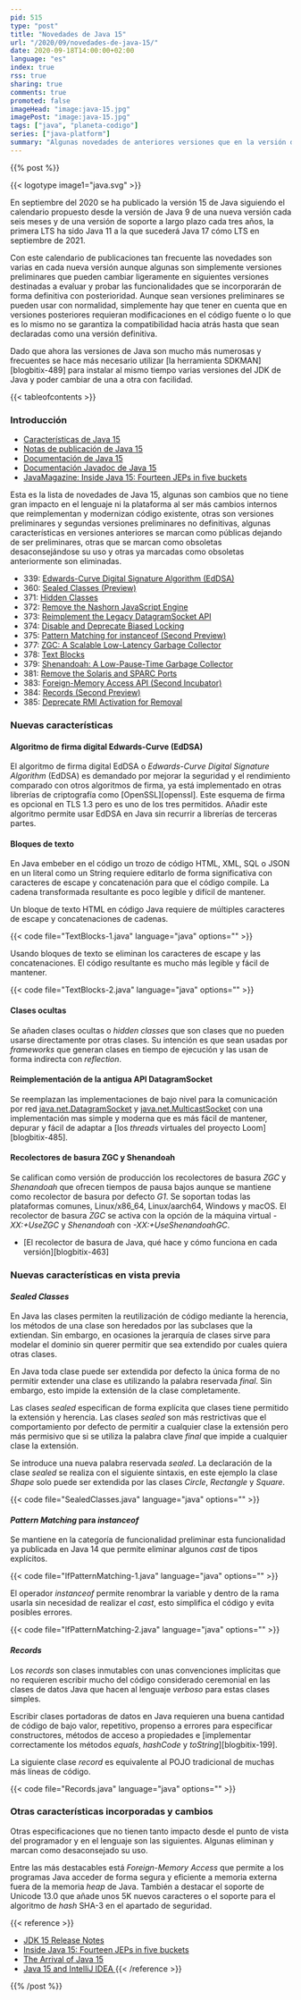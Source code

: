 ```yaml
---
pid: 515
type: "post"
title: "Novedades de Java 15"
url: "/2020/09/novedades-de-java-15/"
date: 2020-09-18T14:00:00+02:00
language: "es"
index: true
rss: true
sharing: true
comments: true
promoted: false
imageHead: "image:java-15.jpg"
imagePost: "image:java-15.jpg"
tags: ["java", "planeta-codigo"]
series: ["java-platform"]
summary: "Algunas novedades de anteriores versiones que en la versión de Java 15 pasan a calificarse con el grado de producción y otras características como una segunda versión preliminar. Sin grandes cambios en el lenguaje tan destacables de versiones anteriores como las _lambdas_ de Java 8 o los módulos de Java 9, en Java 15 se añaden las _sealed classes_."
---
```


{{% post %}}

{{< logotype image1="java.svg" >}}

En septiembre del 2020 se ha publicado la versión 15 de Java siguiendo el calendario propuesto desde la versión de Java 9 de una nueva versión cada seis meses y de una versión de soporte a largo plazo cada tres años, la primera LTS ha sido Java 11 a la que sucederá Java 17 cómo LTS en septiembre de 2021.

Con este calendario de publicaciones tan frecuente las novedades son varias en cada nueva versión aunque algunas son simplemente versiones preliminares que pueden cambiar ligeramente en siguientes versiones destinadas a evaluar y probar las funcionalidades que se incorporarán de forma definitiva con posterioridad. Aunque sean versiones preliminares se pueden usar con normalidad, simplemente hay que tener en cuenta que en versiones posteriores requieran modificaciones en el código fuente o lo que es lo mismo no se garantiza la compatibilidad hacia atrás hasta que sean declaradas como una versión definitiva.

Dado que ahora las versiones de Java son mucho más numerosas y frecuentes se hace más necesario utilizar [la herramienta SDKMAN][blogbitix-489] para instalar al mismo tiempo varias versiones del JDK de Java y poder cambiar de una a otra con facilidad.

{{< tableofcontents >}}

### Introducción

* [Características de Java 15](https://openjdk.java.net/projects/jdk/15/)
* [Notas de publicación de Java 15](https://www.oracle.com/java/technologies/javase/15-relnote-issues.html)
* [Documentación de Java 15](https://docs.oracle.com/en/java/javase/15/)
* [Documentación Javadoc de Java 15](javadoc15:index.html)
* [JavaMagazine: Inside Java 15: Fourteen JEPs in five buckets](https://blogs.oracle.com/javamagazine/inside-java-15-fourteen-jeps-in-five-buckets)

Esta es la lista de novedades de Java 15, algunas son cambios que no tiene gran impacto en el lenguaje ni la plataforma al ser más cambios internos que reimplementan y modernizan código existente, otras son versiones preliminares y segundas versiones preliminares no definitivas, algunas características en versiones anteriores se marcan como públicas dejando de ser preliminares, otras que se marcan como obsoletas desaconsejándose su uso y otras ya marcadas como obsoletas anteriormente son eliminadas.

* 339: [Edwards-Curve Digital Signature Algorithm (EdDSA)](https://openjdk.java.net/jeps/339)
* 360: [Sealed Classes (Preview)](https://openjdk.java.net/jeps/360)
* 371: [Hidden Classes](https://openjdk.java.net/jeps/371)
* 372: [Remove the Nashorn JavaScript Engine](https://openjdk.java.net/jeps/372)
* 373: [Reimplement the Legacy DatagramSocket API](https://openjdk.java.net/jeps/373)
* 374: [Disable and Deprecate Biased Locking](https://openjdk.java.net/jeps/374)
* 375: [Pattern Matching for instanceof (Second Preview)](https://openjdk.java.net/jeps/375)
* 377: [ZGC: A Scalable Low-Latency Garbage Collector](https://openjdk.java.net/jeps/377)
* 378: [Text Blocks](https://openjdk.java.net/jeps/378)
* 379: [Shenandoah: A Low-Pause-Time Garbage Collector](https://openjdk.java.net/jeps/379)
* 381: [Remove the Solaris and SPARC Ports](https://openjdk.java.net/jeps/381)
* 383: [Foreign-Memory Access API (Second Incubator)](https://openjdk.java.net/jeps/383)
* 384: [Records (Second Preview)](https://openjdk.java.net/jeps/384)
* 385: [Deprecate RMI Activation for Removal](https://openjdk.java.net/jeps/385)

### Nuevas características

#### Algoritmo de firma digital Edwards-Curve (EdDSA)

El algoritmo de firma digital EdDSA o _Edwards-Curve Digital Signature Algorithm_ (EdDSA) es demandado por mejorar la seguridad y el rendimiento comparado con otros algoritmos de firma, ya está implementado en otras librerías de criptografía como [OpenSSL][openssl]. Este esquema de firma es opcional en TLS 1.3 pero es uno de los tres permitidos. Añadir este algoritmo permite usar EdDSA en Java sin recurrir a librerías de terceras partes.

#### Bloques de texto

En Java embeber en el código un trozo de código HTML, XML, SQL o JSON en un literal como un String requiere editarlo de forma significativa con caracteres de escape y concatenación para que el código compile. La cadena transformada resultante es poco legible y difícil de mantener.

Un bloque de texto HTML en código Java requiere de múltiples caracteres de escape y concatenaciones de cadenas.

{{< code file="TextBlocks-1.java" language="java" options="" >}}

Usando bloques de texto se eliminan los caracteres de escape y las concatenaciones. El código resultante es mucho más legible y fácil de mantener.

{{< code file="TextBlocks-2.java" language="java" options="" >}}

#### Clases ocultas

Se añaden clases ocultas o _hidden classes_ que son clases que no pueden usarse directamente por otras clases. Su intención es que sean usadas por _frameworks_ que generan clases en tiempo de ejecución y las usan de forma indirecta con _reflection_.

#### Reimplementación de la antigua API DatagramSocket

Se reemplazan las implementaciones de bajo nivel para la comunicación por red [java.net.DatagramSocket](javadoc15:java.base/java/net/DatagramSocket.html) y [java.net.MulticastSocket](javadoc15:java.base/java/net/MulticastSocket.html) con una implementación mas simple y moderna que es más fácil de mantener, depurar y fácil de adaptar a [los _threads_ virtuales del proyecto Loom][blogbitix-485].

#### Recolectores de basura ZGC y Shenandoah

Se califican como versión de producción los recolectores de basura _ZGC_ y _Shenandoah_ que ofrecen tiempos de pausa bajos aunque se mantiene como recolector de basura por defecto _G1_. Se soportan todas las plataformas comunes, Linux/x86_64, Linux/aarch64, Windows y macOS. El recolector de basura _ZGC_ se activa con la opción de la máquina virtual _-XX:+UseZGC_ y _Shenandoah_ con _-XX:+UseShenandoahGC_.

* [El recolector de basura de Java, qué hace y cómo funciona en cada versión][blogbitix-463]

### Nuevas características en vista previa

#### _Sealed Classes_

En Java las clases permiten la reutilización de código mediante la herencia, los métodos de una clase son heredados por las subclases que la extiendan. Sin embargo, en ocasiones la jerarquía de clases sirve para modelar el dominio sin querer permitir que sea extendido por cuales quiera otras clases.

En Java toda clase puede ser extendida por defecto la única forma de no permitir extender una clase es utilizando la palabra reservada _final_. Sin embargo, esto impide la extensión de la clase completamente.

Las clases _sealed_ especifican de forma explícita que clases tiene permitido la extensión y herencia. Las clases _sealed_ son más restrictivas que el comportamiento por defecto de permitir a cualquier clase la extensión pero más permisivo que si se utiliza la palabra clave _final_ que impide a cualquier clase la extensión.

Se introduce una nueva palabra reservada _sealed_. La declaración de la clase _sealed_ se realiza con el siguiente sintaxis, en este ejemplo la clase _Shape_ solo puede ser extendida por las clases _Circle_, _Rectangle_ y _Square_.

{{< code file="SealedClasses.java" language="java" options="" >}}

#### _Pattern Matching_ para _instanceof_

Se mantiene en la categoría de funcionalidad preliminar esta funcionalidad ya publicada en Java 14 que permite eliminar algunos _cast_ de tipos explícitos.

{{< code file="IfPatternMatching-1.java" language="java" options="" >}}

El operador _instanceof_ permite renombrar la variable y dentro de la rama usarla sin necesidad de realizar el _cast_, esto simplifica el código y evita posibles errores.

{{< code file="IfPatternMatching-2.java" language="java" options="" >}}

#### _Records_

Los _records_ son clases inmutables con unas convenciones implícitas que no requieren escribir mucho del código considerado ceremonial en las clases de datos Java que hacen al lenguaje _verboso_ para estas clases simples.

Escribir clases portadoras de datos en Java requieren una buena cantidad de código de bajo valor, repetitivo, propenso a errores para especificar constructores, métodos de acceso a propiedades e [implementar correctamente los métodos _equals_, _hashCode_ y _toString_][blogbitix-199].

La siguiente clase _record_ es equivalente al POJO tradicional de muchas más líneas de código.

{{< code file="Records.java" language="java" options="" >}}

### Otras características incorporadas y cambios

Otras especificaciones que no tienen tanto impacto desde el punto de vista del programador y en el lenguaje son las siguientes. Algunas eliminan y marcan como desaconsejado su uso.

Entre las más destacables está _Foreign-Memory Access_ que permite a los programas Java acceder de forma segura y eficiente a memoria externa fuera de la memoria _heap_ de Java. También a destacar el soporte de Unicode 13.0 que añade unos 5K nuevos caracteres o el soporte para el algoritmo de _hash_ SHA-3 en el apartado de seguridad.

{{< reference >}}
* [JDK 15 Release Notes](https://jdk.java.net/15/release-notes)
* [Inside Java 15: Fourteen JEPs in five buckets](https://blogs.oracle.com/javamagazine/inside-java-15-fourteen-jeps-in-five-buckets)
* [The Arrival of Java 15](https://blogs.oracle.com/java-platform-group/the-arrival-of-java-15)
* [Java 15 and IntelliJ IDEA ](https://blog.jetbrains.com/idea/2020/09/java-15-and-intellij-idea/)
{{< /reference >}}

{{% /post %}}
